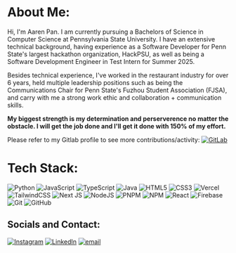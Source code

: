 # About Me:
Hi, I'm Aaren Pan. I am currently pursuing a Bachelors of Science in Computer Science at Pennsylvania State University. I have an extensive technical background, having experience as a Software Developer for Penn State's largest hackathon organization, HackPSU, as well as being a Software Development Engineer in Test Intern for Summer 2025.

Besides technical experience, I've worked in the restaurant industry for over 6 years, held multiple leadership positions such as being the Communications Chair for Penn State's Fuzhou Student Association (FJSA), and carry with me a strong work ethic and collaboration + communication skills.

**My biggest strength is my determination and perserverence no matter the obstacle. I will get the job done and I'll get it done with 150% of my effort.** 

Please refer to my Gitlab profile to see more contributions/activity: [![GitLab](https://img.shields.io/badge/GitLab-FC6D26?style=for-the-badge&logo=gitlab&logoColor=white)](https://gitlab.com/dark-ap1015)


# Tech Stack:
![Python](https://img.shields.io/badge/python-3670A0?style=for-the-badge&logo=python&logoColor=ffdd54) ![JavaScript](https://img.shields.io/badge/javascript-%23323330.svg?style=for-the-badge&logo=javascript&logoColor=%23F7DF1E) ![TypeScript](https://img.shields.io/badge/typescript-%23007ACC.svg?style=for-the-badge&logo=typescript&logoColor=white) ![Java](https://img.shields.io/badge/java-%23ED8B00.svg?style=for-the-badge&logo=openjdk&logoColor=white) ![HTML5](https://img.shields.io/badge/html5-%23E34F26.svg?style=for-the-badge&logo=html5&logoColor=white) ![CSS3](https://img.shields.io/badge/css3-%231572B6.svg?style=for-the-badge&logo=css3&logoColor=white) ![Vercel](https://img.shields.io/badge/vercel-%23000000.svg?style=for-the-badge&logo=vercel&logoColor=white) ![TailwindCSS](https://img.shields.io/badge/tailwindcss-%2338B2AC.svg?style=for-the-badge&logo=tailwind-css&logoColor=white) ![Next JS](https://img.shields.io/badge/Next-black?style=for-the-badge&logo=next.js&logoColor=white) ![NodeJS](https://img.shields.io/badge/node.js-6DA55F?style=for-the-badge&logo=node.js&logoColor=white) ![PNPM](https://img.shields.io/badge/pnpm-%234a4a4a.svg?style=for-the-badge&logo=pnpm&logoColor=f69220) ![NPM](https://img.shields.io/badge/NPM-%23CB3837.svg?style=for-the-badge&logo=npm&logoColor=white) ![React](https://img.shields.io/badge/react-%2320232a.svg?style=for-the-badge&logo=react&logoColor=%2361DAFB) ![Firebase](https://img.shields.io/badge/firebase-a08021?style=for-the-badge&logo=firebase&logoColor=ffcd34) ![Git](https://img.shields.io/badge/git-%23F05033.svg?style=for-the-badge&logo=git&logoColor=white) ![GitHub](https://img.shields.io/badge/github-%23121011.svg?style=for-the-badge&logo=github&logoColor=white)


## Socials and Contact:
[![Instagram](https://img.shields.io/badge/Instagram-%23E4405F.svg?logo=Instagram&logoColor=white)](https://instagram.com/aaren_pan) [![LinkedIn](https://img.shields.io/badge/LinkedIn-%230077B5.svg?logo=linkedin&logoColor=white)](https://linkedin.com/in/aarenpan) [![email](https://img.shields.io/badge/Email-D14836?logo=gmail&logoColor=white)](mailto:apan1015.cs@gmail.com) 

